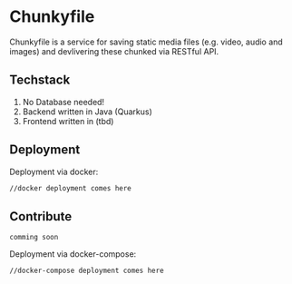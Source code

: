# Chunkyfile
Chunkyfile is a service for saving static media files (e.g. video, audio and images) and devlivering these chunked via RESTful API.

## Techstack
1. No Database needed!
2. Backend written in Java (Quarkus)
3. Frontend written in (tbd)

## Deployment
Deployment via docker:
```bash
//docker deployment comes here
```

## Contribute
```
comming soon
```

Deployment via docker-compose:
```bash
//docker-compose deployment comes here
```

